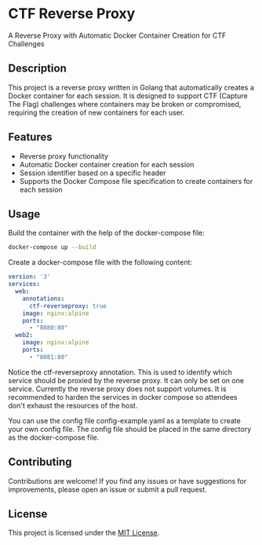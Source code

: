 # CTF Reverse Proxy

A Reverse Proxy with Automatic Docker Container Creation for CTF Challenges

## Description

This project is a reverse proxy written in Golang that automatically creates a Docker container for each session. It is designed to support CTF (Capture The Flag) challenges where containers may be broken or compromised, requiring the creation of new containers for each user.

## Features

- Reverse proxy functionality
- Automatic Docker container creation for each session
- Session identifier based on a specific header
- Supports the Docker Compose file specification to create containers for each session

## Usage

Build the container with the help of the docker-compose file:

```bash
docker-compose up --build
```

Create a docker-compose file with the following content:

```yaml
version: '3'
services:
  web:
    annotations:
      ctf-reverseproxy: true
    image: nginx:alpine
    ports:
      - "8080:80"
  web2:
    image: nginx:alpine
    ports:
      - "8081:80"
```

Notice the ctf-reverseproxy annotation. This is used to identify which service should be proxied by the reverse proxy. It can only be set on one service. Currently the reverse proxy does not support volumes. It is recommended to harden the services in docker compose so attendees don't exhaust the resources of the host.

You can use the config file config-example.yaml as a template to create your own config file. The config file should be placed in the same directory as the docker-compose file.

## Contributing

Contributions are welcome! If you find any issues or have suggestions for improvements, please open an issue or submit a pull request.

## License

This project is licensed under the [MIT License](LICENSE).
